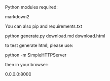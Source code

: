 
Python modules required:

  markdown2

You can also pip and requirements.txt

python generate.py download.md download.html

to test generate html, please use:

python -m SimpleHTTPServer

then in your browser:

  0.0.0.0:8000
